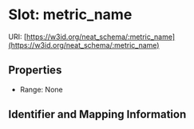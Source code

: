 # Slot: metric_name

URI: [https://w3id.org/neat_schema/:metric_name](https://w3id.org/neat_schema/:metric_name)



<!-- no inheritance hierarchy -->


## Properties

 * Range: None



## Identifier and Mapping Information





